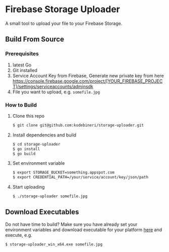 # Firebase Storage Uploader
A small tool to upload your file to your Firebase Storage.

## Build From Source
### Prerequisites
1. latest Go
2. Git installed
3. Service Account Key from Firebase, Generate new private key from here https://console.firebase.google.com/project/[YOUR_FIREBASE_PROJECT]/settings/serviceaccounts/adminsdk
4. File you want to upload, e.g. `somefile.jpg`

### How to Build
1. Clone this repo
    ```sh
    $ git clone git@github.com:kodebineri/storage-uploader.git
    ```

2. Install dependencies and build
    ```sh
    $ cd storage-uploader
    $ go install
    $ go build
    ```

3. Set environment variable
    ```sh
    $ export STORAGE_BUCKET=something.appspot.com
    $ export CREDENTIAL_PATH=/your/service/account/key/json/path
    ```

4. Start uploading
    ```sh
    $ ./storage-uploader somefile.jpg
    ```

## Download Executables
Do not have time to build? Make sure you have already set your environment variables and download executable for your platform [here](https://drive.google.com/drive/folders/1yCnA6u1MmjKPKd_AqLyjcNFgJwLHj1wZ?usp=sharing) and execute, e.g.
```sh
$ storage-uploader_win_x64.exe somefile.jpg
```